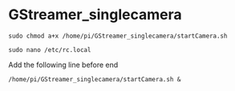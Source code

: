# GStreamer_singlecamera
```
sudo chmod a+x /home/pi/GStreamer_singlecamera/startCamera.sh
```
```
sudo nano /etc/rc.local
```
Add the following line before end
```
/home/pi/GStreamer_singlecamera/startCamera.sh &
```
